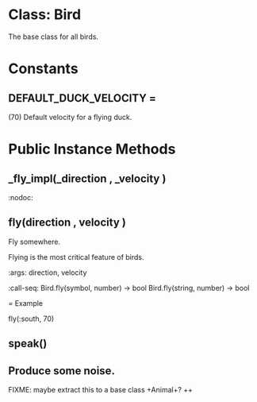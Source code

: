 # Class: Bird
The base class for all birds.

# Constants
## DEFAULT_DUCK_VELOCITY =
(70) Default velocity for a flying duck.


# Public Instance Methods
## _fly_impl(_direction , _velocity ) [](#method-i-_fly_impl)
:nodoc:
## fly(direction , velocity ) [](#method-i-fly)
Fly somewhere.

Flying is the most critical feature of birds.

:args: direction, velocity

:call-seq:
  Bird.fly(symbol, number) -> bool
  Bird.fly(string, number) -> bool

= Example

  fly(:south, 70)
## speak() [](#method-i-speak)
Produce some noise.
--
FIXME: maybe extract this to a base class +Animal+?
++
